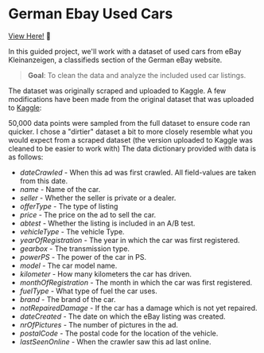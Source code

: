 # German Ebay Used Cars

[View Here!](https://nbviewer.jupyter.org/github/epatter1/ebay_car_sales/blob/master/Exploring%20Ebay%20Car%20Sales%20Data.ipynb) :eyes:

In this guided project, we'll work with a dataset of used cars from eBay Kleinanzeigen, a classifieds section of the German eBay website. 
 > **Goal**: To clean the data and analyze the included used car listings.

The dataset was originally scraped and uploaded to Kaggle. A few modifications have been made from the original dataset that was uploaded to [Kaggle](https://www.kaggle.com/orgesleka/used-cars-database/data):

50,000 data points were sampled from the full dataset to ensure code ran quicker. 
I chose a "dirtier" dataset a bit to more closely resemble what you would expect from a scraped dataset (the version uploaded to Kaggle was cleaned to be easier to work with)
The data dictionary provided with data is as follows:

* *dateCrawled* - When this ad was first crawled. All field-values are taken from this date.
* *name* - Name of the car.
* *seller* - Whether the seller is private or a dealer.
* *offerType* - The type of listing
* *price* - The price on the ad to sell the car.
* *abtest* - Whether the listing is included in an A/B test.
* *vehicleType* - The vehicle Type.
* *yearOfRegistration* - The year in which the car was first registered.
* *gearbox* - The transmission type.
* *powerPS* - The power of the car in PS.
* *model* - The car model name.
* *kilometer* - How many kilometers the car has driven.
* *monthOfRegistration* - The month in which the car was first registered.
* *fuelType* - What type of fuel the car uses.
* *brand* - The brand of the car.
* *notRepairedDamage* - If the car has a damage which is not yet repaired.
* *dateCreated* - The date on which the eBay listing was created.
* *nrOfPictures* - The number of pictures in the ad.
* *postalCode* - The postal code for the location of the vehicle.
* *lastSeenOnline* - When the crawler saw this ad last online.

